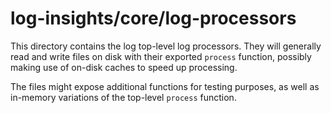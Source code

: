 # log-insights/core/log-processors

This directory contains the log top-level log processors.
They will generally read and write files on disk with their exported `process` function, possibly making use of on-disk caches to speed up processing.

The files might expose additional functions for testing purposes, as well as in-memory variations of the top-level `process` function.

